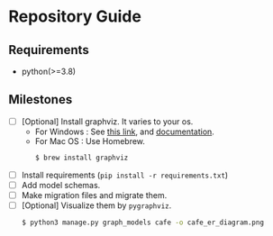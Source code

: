 # Repository Guide

## Requirements

- python(>=3.8)

## Milestones


- [ ] [Optional] Install graphviz. It varies to your os.
  - For Windows : See [this link](https://hengbokhan.tistory.com/153), and [documentation](https://pygraphviz.github.io/documentation/stable/install.html#manual-download).
  - For Mac OS : Use Homebrew.
    ```bash
    $ brew install graphviz 
    ```
- [ ] Install requirements (`pip install -r requirements.txt`)
- [ ] Add model schemas.
- [ ] Make migration files and migrate them.
- [ ] [Optional] Visualize them by `pygraphviz`.
  ```bash
  $ python3 manage.py graph_models cafe -o cafe_er_diagram.png 
  ```
